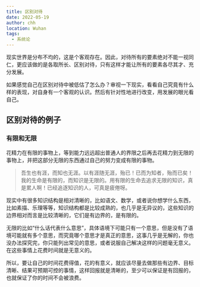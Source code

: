 ```yaml
---
title: 区别对待
date: 2022-05-19
author: chh
location: Wuhan
tags:
  - 系统论
---
```


现实世界是分布不均的，这是个客观存在。因此，对待所有的要素绝对不能一视同仁，更应该做的是各取所长、区别对待，只有这样才能让所有的要素各尽其才、充分发展。

如果感觉自己在区别对待中被低估了怎么办？审视一下现实，看看自己究竟有什么样的表现，对自身有一个客观的认识。然后有针对性地进行改变，用发展的眼光看自己。

## 区别对待的例子

### 有限和无限

花精力在有限的事物上，等到能力远远超出普通人的界限之后再去花精力到无限的事物上，并把这部分无限的东西通过自己的努力变成有限的事物。

> 吾生也有涯，而知也无涯。以有涯随无涯，殆已！已而为知者，殆而已矣！
> 我的生命是有限的，而知识是无限的。用有限的生命去追求无限的知识，真是累人啊！已经追逐知识的人，可真是疲倦呀。

现实中有很多知识结构是相对清晰的，比如语文、数学，或者说你想学什么东西，比如素描、乐理等等，知识结构都是比较成熟的，也几乎是无异议的，这些知识的边界相对而言是比较清晰的，它们是有边界的，是有限的。

无限的比如“什么话代表什么意思”，具体语境下可能只有一个意思，但是没有了语境可能就有多个意思，而究竟哪个意思才是真正的意思，这事几乎是无解的，你也没办法探究完，你只能列出常见的意思，或者说服自己解决这样的问题毫无意义。在这些事情上花费时间就是无意义的。

所以，要让自己的时间花费得值，花的有意义，就应该尽量去做那些有边界、目标清晰、结果可预期可控的事情，这样回报就是清晰的，至少可以保证是有回报的，也就保证了你的时间不会被浪费。
